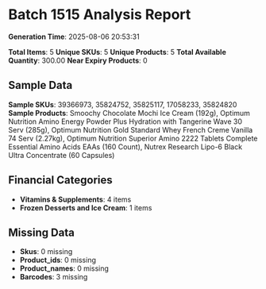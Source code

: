 # Batch 1515 Analysis Report

**Generation Time**: 2025-08-06 20:53:31

**Total Items**: 5
**Unique SKUs**: 5
**Unique Products**: 5
**Total Available Quantity**: 300.00
**Near Expiry Products**: 0

## Sample Data
**Sample SKUs**: 39366973, 35824752, 35825117, 17058233, 35824820
**Sample Products**: Smoochy Chocolate Mochi Ice Cream (192g), Optimum Nutrition Amino Energy Powder Plus Hydration with Tangerine Wave 30 Serv (285g), Optimum Nutrition Gold Standard Whey French Creme Vanilla 74 Serv (2.27kg), Optimum Nutrition Superior Amino 2222 Tablets Complete Essential Amino Acids EAAs (160 Count), Nutrex Research Lipo-6 Black Ultra Concentrate (60 Capsules)

## Financial Categories
- **Vitamins & Supplements**: 4 items
- **Frozen Desserts and Ice Cream**: 1 items

## Missing Data
- **Skus**: 0 missing
- **Product_ids**: 0 missing
- **Product_names**: 0 missing
- **Barcodes**: 3 missing
